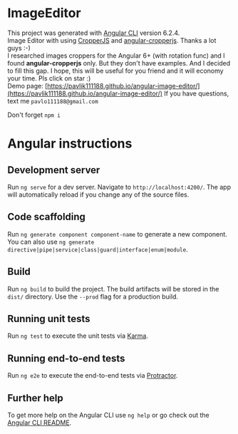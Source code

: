 # ImageEditor

This project was generated with [Angular CLI](https://github.com/angular/angular-cli) version 6.2.4. <br>
Image Editor with using [CropperJS](https://fengyuanchen.github.io/cropperjs/) and [angular-cropperjs](https://github.com/matheusdavidson/angular-cropperjs). Thanks a lot guys :-) <br>
I researched images croppers for the Angular 6+ (with rotation func) and I found <b>angular-cropperjs</b> only. But they don't have examples. And I decided to fill this gap. I hope, this will be useful for you friend and it will economy your time. Pls click on star :) <br />
Demo page: [https://pavlik111188.github.io/angular-image-editor/](https://pavlik111188.github.io/angular-image-editor/)
If you have questions, text me `pavlo111188@gmail.com`

Don't forget `npm i`

# Angular instructions
## Development server

Run `ng serve` for a dev server. Navigate to `http://localhost:4200/`. The app will automatically reload if you change any of the source files.

## Code scaffolding

Run `ng generate component component-name` to generate a new component. You can also use `ng generate directive|pipe|service|class|guard|interface|enum|module`.

## Build

Run `ng build` to build the project. The build artifacts will be stored in the `dist/` directory. Use the `--prod` flag for a production build.

## Running unit tests

Run `ng test` to execute the unit tests via [Karma](https://karma-runner.github.io).

## Running end-to-end tests

Run `ng e2e` to execute the end-to-end tests via [Protractor](http://www.protractortest.org/).

## Further help

To get more help on the Angular CLI use `ng help` or go check out the [Angular CLI README](https://github.com/angular/angular-cli/blob/master/README.md).
